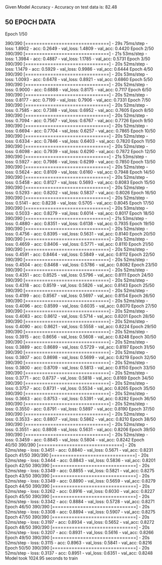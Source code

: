 


Given Model Accuracy - Accuracy on test data is: 82.48


50 EPOCH DATA
--

Epoch 1/50

390/390 [==============================] - 29s 75ms/step - loss: 1.8902 - acc: 0.2649 - val_loss: 1.4809 - val_acc: 0.4420
Epoch 2/50
390/390 [==============================] - 21s 53ms/step - loss: 1.3984 - acc: 0.4887 - val_loss: 1.1785 - val_acc: 0.5731
Epoch 3/50
390/390 [==============================] - 20s 52ms/step - loss: 1.1479 - acc: 0.5929 - val_loss: 0.9986 - val_acc: 0.6444
Epoch 4/50
390/390 [==============================] - 20s 53ms/step - loss: 1.0093 - acc: 0.6478 - val_loss: 0.8921 - val_acc: 0.6860
Epoch 5/50
390/390 [==============================] - 20s 52ms/step - loss: 0.9000 - acc: 0.6888 - val_loss: 0.8175 - val_acc: 0.7117
Epoch 6/50
390/390 [==============================] - 20s 52ms/step - loss: 0.8177 - acc: 0.7199 - val_loss: 0.7906 - val_acc: 0.7331
Epoch 7/50
390/390 [==============================] - 20s 52ms/step - loss: 0.7585 - acc: 0.7388 - val_loss: 0.6952 - val_acc: 0.7605
Epoch 8/50
390/390 [==============================] - 20s 52ms/step - loss: 0.7094 - acc: 0.7567 - val_loss: 0.6767 - val_acc: 0.7726
Epoch 9/50
390/390 [==============================] - 20s 52ms/step - loss: 0.6694 - acc: 0.7704 - val_loss: 0.6257 - val_acc: 0.7865
Epoch 10/50
390/390 [==============================] - 20s 52ms/step - loss: 0.6334 - acc: 0.7846 - val_loss: 0.6403 - val_acc: 0.7820
Epoch 11/50
390/390 [==============================] - 20s 52ms/step - loss: 0.6098 - acc: 0.7939 - val_loss: 0.6290 - val_acc: 0.7872
Epoch 12/50
390/390 [==============================] - 21s 53ms/step - loss: 0.5927 - acc: 0.7986 - val_loss: 0.6299 - val_acc: 0.7850
Epoch 13/50
390/390 [==============================] - 20s 52ms/step - loss: 0.5624 - acc: 0.8109 - val_loss: 0.6160 - val_acc: 0.7948
Epoch 14/50
390/390 [==============================] - 20s 52ms/step - loss: 0.5458 - acc: 0.8127 - val_loss: 0.5693 - val_acc: 0.8083
Epoch 15/50
390/390 [==============================] - 20s 52ms/step - loss: 0.5293 - acc: 0.8202 - val_loss: 0.5837 - val_acc: 0.8026
Epoch 16/50
390/390 [==============================] - 20s 52ms/step - loss: 0.5141 - acc: 0.8238 - val_loss: 0.5705 - val_acc: 0.8045
Epoch 17/50
390/390 [==============================] - 20s 53ms/step - loss: 0.5033 - acc: 0.8279 - val_loss: 0.6014 - val_acc: 0.8017
Epoch 18/50
390/390 [==============================] - 21s 53ms/step - loss: 0.4880 - acc: 0.8351 - val_loss: 0.6138 - val_acc: 0.7935
Epoch 19/50
390/390 [==============================] - 20s 52ms/step - loss: 0.4756 - acc: 0.8395 - val_loss: 0.5631 - val_acc: 0.8140
Epoch 20/50
390/390 [==============================] - 20s 52ms/step - loss: 0.4659 - acc: 0.8406 - val_loss: 0.5771 - val_acc: 0.8110
Epoch 21/50
390/390 [==============================] - 20s 52ms/step - loss: 0.4591 - acc: 0.8464 - val_loss: 0.5849 - val_acc: 0.8112
Epoch 22/50
390/390 [==============================] - 20s 52ms/step - loss: 0.4504 - acc: 0.8468 - val_loss: 0.5786 - val_acc: 0.8082
Epoch 23/50
390/390 [==============================] - 20s 52ms/step - loss: 0.4351 - acc: 0.8525 - val_loss: 0.5796 - val_acc: 0.8111
Epoch 24/50
390/390 [==============================] - 20s 52ms/step - loss: 0.4318 - acc: 0.8519 - val_loss: 0.5826 - val_acc: 0.8143
Epoch 25/50
390/390 [==============================] - 20s 52ms/step - loss: 0.4199 - acc: 0.8567 - val_loss: 0.5697 - val_acc: 0.8154
Epoch 26/50
390/390 [==============================] - 20s 52ms/step - loss: 0.4096 - acc: 0.8599 - val_loss: 0.6035 - val_acc: 0.8070
Epoch 27/50
390/390 [==============================] - 20s 52ms/step - loss: 0.4083 - acc: 0.8612 - val_loss: 0.5714 - val_acc: 0.8201
Epoch 28/50
390/390 [==============================] - 20s 52ms/step - loss: 0.4090 - acc: 0.8621 - val_loss: 0.5558 - val_acc: 0.8224
Epoch 29/50
390/390 [==============================] - 20s 52ms/step - loss: 0.3915 - acc: 0.8656 - val_loss: 0.5608 - val_acc: 0.8248
Epoch 30/50
390/390 [==============================] - 20s 52ms/step - loss: 0.3889 - acc: 0.8689 - val_loss: 0.5729 - val_acc: 0.8197
Epoch 31/50
390/390 [==============================] - 20s 52ms/step - loss: 0.3807 - acc: 0.8698 - val_loss: 0.5699 - val_acc: 0.8219
Epoch 32/50
390/390 [==============================] - 20s 52ms/step - loss: 0.3800 - acc: 0.8709 - val_loss: 0.5813 - val_acc: 0.8150
Epoch 33/50
390/390 [==============================] - 20s 52ms/step - loss: 0.3771 - acc: 0.8737 - val_loss: 0.5818 - val_acc: 0.8169
Epoch 34/50
390/390 [==============================] - 20s 52ms/step - loss: 0.3757 - acc: 0.8731 - val_loss: 0.5534 - val_acc: 0.8265
Epoch 35/50
390/390 [==============================] - 20s 52ms/step - loss: 0.3663 - acc: 0.8753 - val_loss: 0.5391 - val_acc: 0.8282
Epoch 36/50
390/390 [==============================] - 20s 52ms/step - loss: 0.3550 - acc: 0.8791 - val_loss: 0.5897 - val_acc: 0.8190
Epoch 37/50
390/390 [==============================] - 20s 52ms/step - loss: 0.3533 - acc: 0.8807 - val_loss: 0.5862 - val_acc: 0.8210
Epoch 38/50
390/390 [==============================] - 20s 52ms/step - loss: 0.3551 - acc: 0.8808 - val_loss: 0.5631 - val_acc: 0.8206
Epoch 39/50
390/390 [==============================] - 20s 52ms/step - loss: 0.3459 - acc: 0.8845 - val_loss: 0.5804 - val_acc: 0.8242
Epoch 40/50
390/390 [==============================] - 20s 52ms/step - loss: 0.3451 - acc: 0.8840 - val_loss: 0.5671 - val_acc: 0.8231
Epoch 41/50
390/390 [==============================] - 20s 52ms/step - loss: 0.3444 - acc: 0.8843 - val_loss: 0.5836 - val_acc: 0.8201
Epoch 42/50
390/390 [==============================] - 20s 52ms/step - loss: 0.3349 - acc: 0.8855 - val_loss: 0.5821 - val_acc: 0.8275
Epoch 43/50
390/390 [==============================] - 20s 52ms/step - loss: 0.3349 - acc: 0.8890 - val_loss: 0.5659 - val_acc: 0.8279
Epoch 44/50
390/390 [==============================] - 20s 52ms/step - loss: 0.3262 - acc: 0.8916 - val_loss: 0.6030 - val_acc: 0.8227
Epoch 45/50
390/390 [==============================] - 20s 52ms/step - loss: 0.3342 - acc: 0.8884 - val_loss: 0.5728 - val_acc: 0.8271
Epoch 46/50
390/390 [==============================] - 20s 52ms/step - loss: 0.3308 - acc: 0.8894 - val_loss: 0.5907 - val_acc: 0.8275
Epoch 47/50
390/390 [==============================] - 20s 52ms/step - loss: 0.3197 - acc: 0.8934 - val_loss: 0.5652 - val_acc: 0.8272
Epoch 48/50
390/390 [==============================] - 20s 52ms/step - loss: 0.3207 - acc: 0.8931 - val_loss: 0.5616 - val_acc: 0.8266
Epoch 49/50
390/390 [==============================] - 20s 52ms/step - loss: 0.3115 - acc: 0.8963 - val_loss: 0.5841 - val_acc: 0.8216
Epoch 50/50
390/390 [==============================] - 20s 52ms/step - loss: 0.3137 - acc: 0.8951 - val_loss: 0.6351 - val_acc: 0.8248
Model took 1024.95 seconds to train
